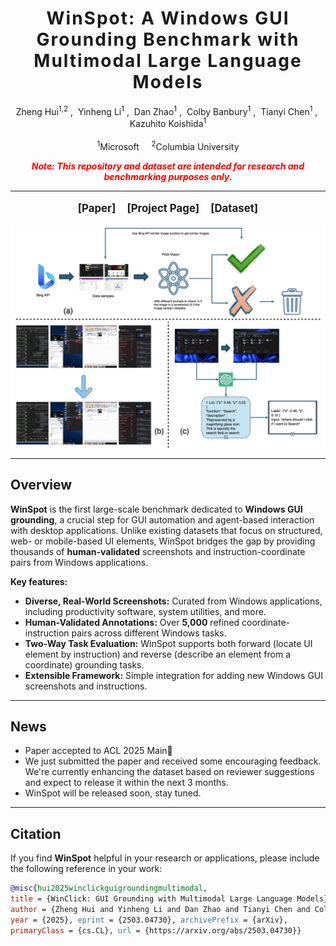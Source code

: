 <h1 align='center' style="text-align:center; font-weight:bold; font-size:2.0em; letter-spacing:2.0px;">WinSpot: A Windows GUI Grounding Benchmark with Multimodal Large Language Models</h1>

<!-- Authors -->
<p align="center">
    <a href="#" target="_blank" style="text-decoration: none;">Zheng Hui<sup>1,2</sup></a>&nbsp;,&nbsp;
    <a href="#" target="_blank" style="text-decoration: none;">Yinheng Li<sup>1</sup></a>&nbsp;,&nbsp;
    <a href="#" target="_blank" style="text-decoration: none;">Dan Zhao<sup>1</sup></a>&nbsp;,&nbsp;
    <a href="#" target="_blank" style="text-decoration: none;">Colby Banbury<sup>1</sup></a>&nbsp;,&nbsp;
    <a href="#" target="_blank" style="text-decoration: none;">Tianyi Chen<sup>1</sup></a>&nbsp;,&nbsp;
    <a href="#" target="_blank" style="text-decoration: none;">Kazuhito Koishida<sup>1</sup></a>
    <br/><br/>
    <sup>1</sup>Microsoft &nbsp;&nbsp;&nbsp;
    <sup>2</sup>Columbia University
</p>

<!-- Short warning / note if needed -->
<p align="center" style="color: red;">
    <b><em>Note: This repository and dataset are intended for research and benchmarking purposes only.</em></b>
</p>

---

<!-- Links (Paper, Project Page, Dataset) -->

<p align="center" style="font-size: 1.2em;">
    <b>
        <a href="https://arxiv.org/abs/2503.04730" target="_blank" style="text-decoration: none;">[Paper]</a>
    </b>
    &nbsp;&nbsp;
    <b>
        <a href="#" target="_blank" style="text-decoration: none;">[Project Page]</a>
    </b>
    &nbsp;&nbsp;
    <b>
        <a href="#" target="_blank" style="text-decoration: none;">[Dataset]</a>
    </b>
</p>


![](./asset/example.png)


---

## Overview

**WinSpot** is the first large-scale benchmark dedicated to **Windows GUI grounding**, a crucial step for GUI automation and agent-based interaction with desktop applications. Unlike existing datasets that focus on structured, web- or mobile-based UI elements, WinSpot bridges the gap by providing thousands of **human-validated** screenshots and instruction-coordinate pairs from Windows applications. 

**Key features:**
- **Diverse, Real-World Screenshots:** Curated from Windows applications, including productivity software, system utilities, and more.  
- **Human-Validated Annotations:** Over **5,000** refined coordinate-instruction pairs across different Windows tasks.  
- **Two-Way Task Evaluation:** WinSpot supports both forward (locate UI element by instruction) and reverse (describe an element from a coordinate) grounding tasks.  
- **Extensible Framework:** Simple integration for adding new Windows GUI screenshots and instructions.

---

## News
- Paper accepted to ACL 2025 Main🎉
- We just submitted the paper and received some encouraging feedback. We're currently enhancing the dataset based on reviewer suggestions and expect to release it within the next 3 months.
- WinSpot will be released soon, stay tuned.

---


## Citation

If you find **WinSpot** helpful in your research or applications, please include the following reference in your work:
```bibtex
@misc{hui2025winclickguigroundingmultimodal,
title = {WinClick: GUI Grounding with Multimodal Large Language Models},
author = {Zheng Hui and Yinheng Li and Dan Zhao and Tianyi Chen and Colby Banbury and Kazuhito Koishida},
year = {2025}, eprint = {2503.04730}, archivePrefix = {arXiv},
primaryClass = {cs.CL}, url = {https://arxiv.org/abs/2503.04730}}
```
